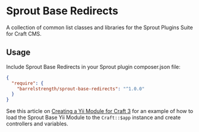 # Sprout Base Redirects

A collection of common list classes and libraries for the Sprout Plugins Suite for Craft CMS.

## Usage

Include Sprout Base Redirects in your Sprout plugin composer.json file:

``` json
{
  "require": {
    "barrelstrength/sprout-base-redirects": "^1.0.0"
  }
}
```

See this article on [Creating a Yii Module for Craft 3](https://straightupcraft.com/articles/creating-a-yii-module-for-craft-3) for an example of how to load the Sprout Base Yii Module to the `Craft::$app` instance and create controllers and variables.
